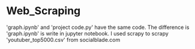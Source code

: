 # Web_Scraping
'graph.ipynb' and 'project code.py' have the same code.
The difference is 'graph.ipynb' is write in jupyter notebook.
I used scrapy to scrapy 'youtuber_top5000.csv' from socialblade.com
